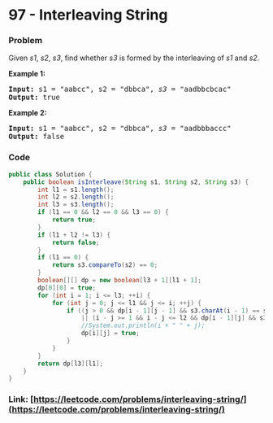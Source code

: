 # 97 - Interleaving String

### Problem
<p>Given <em>s1</em>, <em>s2</em>, <em>s3</em>, find whether <em>s3</em> is formed by the interleaving of <em>s1</em> and <em>s2</em>.</p>

<p><strong>Example 1:</strong></p>

<pre>
<strong>Input:</strong> s1 = &quot;aabcc&quot;, s2 = &quot;dbbca&quot;, <em>s3</em> = &quot;aadbbcbcac&quot;
<strong>Output:</strong> true
</pre>

<p><strong>Example 2:</strong></p>

<pre>
<strong>Input:</strong> s1 = &quot;aabcc&quot;, s2 = &quot;dbbca&quot;, <em>s3</em> = &quot;aadbbbaccc&quot;
<strong>Output:</strong> false
</pre>


### Code
```java
public class Solution {
    public boolean isInterleave(String s1, String s2, String s3) {
        int l1 = s1.length();
        int l2 = s2.length();
        int l3 = s3.length();
        if (l1 == 0 && l2 == 0 && l3 == 0) {
            return true;
        }
        if (l1 + l2 != l3) {
            return false;
        }
        if (l1 == 0) {
            return s3.compareTo(s2) == 0;
        }
        boolean[][] dp = new boolean[l3 + 1][l1 + 1];
        dp[0][0] = true;
        for (int i = 1; i <= l3; ++i) {
            for (int j = 0; j <= l1 && j <= i; ++j) {
                if ((j > 0 && dp[i - 1][j - 1] && s3.charAt(i - 1) == s1.charAt(j - 1))
                    || (i - j >= 1 && i - j <= l2 && dp[i - 1][j] && s3.charAt(i - 1) == s2.charAt(i - j - 1))) {
                    //System.out.println(i + " " + j);
                    dp[i][j] = true;
                }
            }
        }
        return dp[l3][l1];
    }
}
```
### Link: [https://leetcode.com/problems/interleaving-string/](https://leetcode.com/problems/interleaving-string/)
